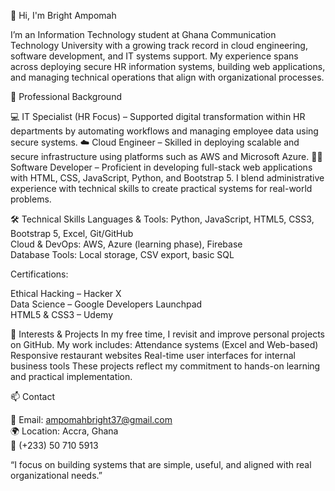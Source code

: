 👋 Hi, I'm Bright Ampomah 

I’m an Information Technology student at Ghana Communication Technology University with a growing track record in cloud engineering, software development, and IT systems support. My experience spans across deploying secure HR information systems, building web applications, and managing technical operations that align with organizational processes. 

💼 Professional Background 

💻 IT Specialist (HR Focus) – Supported digital transformation within HR departments by automating workflows and managing employee data using secure systems. 
☁️ Cloud Engineer – Skilled in deploying scalable and secure infrastructure using platforms such as AWS and Microsoft Azure. 
👨‍💻 Software Developer – Proficient in developing full-stack web applications with HTML, CSS, JavaScript, Python, and Bootstrap 5. 
I blend administrative experience with technical skills to create practical systems for real-world problems. 

 

🛠️ Technical Skills 
Languages & Tools: Python, JavaScript, HTML5, CSS3, Bootstrap 5, Excel, Git/GitHub  
Cloud & DevOps: AWS, Azure (learning phase), Firebase  
Database Tools: Local storage, CSV export, basic SQL  

Certifications: 

Ethical Hacking – Hacker X  
Data Science – Google Developers Launchpad  
HTML5 & CSS3 – Udemy 

 

📌 Interests & Projects 
In my free time, I revisit and improve personal projects on GitHub. My work includes: 
Attendance systems (Excel and Web-based) 
Responsive restaurant websites 
Real-time user interfaces for internal business tools 
These projects reflect my commitment to hands-on learning and practical implementation. 

📫 Contact 

📧 Email: ampomahbright37@gmail.com  
🌍 Location: Accra, Ghana  
🔗 (+233) 50 710 5913 

 

“I focus on building systems that are simple, useful, and aligned with real organizational needs.” 
<!---
Nana-khojo/Nana-khojo is a ✨ special ✨ repository because its `README.md` (this file) appears on your GitHub profile.
You can click the Preview link to take a look at your changes.
--->
